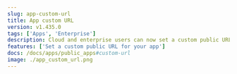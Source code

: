 ```yaml
---
slug: app-custom-url
title: App custom URL
version: v1.435.0
tags: ['Apps', 'Enterprise']
description: Cloud and enterprise users can now set a custom public URL for their app
features: ['Set a custom public URL for your app']
docs: /docs/apps/public_apps#custom-url
image: ./app_custom_url.png
---
```

